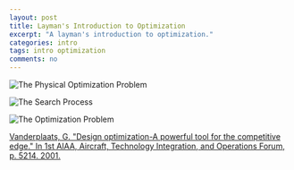 ```yaml
---
layout: post
title: Layman's Introduction to Optimization
excerpt: "A layman's introduction to optimization."
categories: intro
tags: intro optimization
comments: no
---
```


![The Physical Optimization Problem](http://intonomos.com/blog/assets/the_physical_optimization_problem.png)

![The Search Process](http://intonomos.com/blog/assets/the_search_process.png)

![The Optimization Problem](http://intonomos.com/blog/assets/the_optimization_problem.png)

[Vanderplaats, G. "Design optimization-A powerful tool for the competitive edge." In 1st AIAA, Aircraft, Technology Integration, and Operations Forum, p. 5214. 2001.](https://arc.aiaa.org/doi/abs/10.2514/6.2001-5214)
